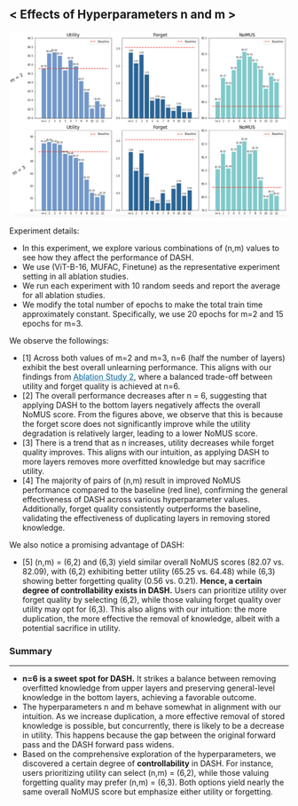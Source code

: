 ## < Effects of Hyperparameters n and m >
![](Figs/Fig_All.png)

Experiment details:
- In this experiment, we explore various combinations of (n,m) values to see how they affect the performance of DASH.
- We use (ViT-B-16, MUFAC, Finetune) as the representative experiment setting in all ablation studies.
- We run each experiment with 10 random seeds and report the average for all ablation studies.
- We modify the total number of epochs to make the total train time approximately constant. Specifically, we use 20 epochs for m=2 and 15 epochs for m=3.

We observe the followings:
- [1] Across both values of m=2 and m=3, n=6 (half the number of layers) exhibit the best overall unlearning performance. This aligns with our findings from <a href="https://dash-kdd.github.io/Ablation-Study-2/" style="color: #006699; text-decoration: underline;text-decoration-style: dotted;">Ablation Study 2</a>, where a balanced trade-off between utility and forget quality is achieved at n=6.
- [2] The overall performance decreases after n = 6, suggesting that applying DASH to the bottom layers negatively affects the overall NoMUS score. From the figures above, we observe that this is because the forget score does not significantly improve while the utility degradation is relatively larger, leading to a lower NoMUS score.
- [3] There is a trend that as n increases, utility decreases while forget quality improves. This aligns with our intuition, as applying DASH to more layers removes more overfitted knowledge but may sacrifice utility.
- [4] The majority of pairs of (n,m) result in improved NoMUS performance compared to the baseline (red line), confirming the general effectiveness of DASH across various hyperparameter values. Additionally, forget quality consistently outperforms the baseline, validating the effectiveness of duplicating layers in removing stored knowledge.

We also notice a promising advantage of DASH:
- [5] (n,m) = (6,2) and (6,3) yield similar overall NoMUS scores (82.07 vs. 82.09), with (6,2) exhibiting better utility (65.25 vs. 64.48) while (6,3) showing better forgetting quality (0.56 vs. 0.21). **Hence, a certain degree of controllability exists in DASH.** Users can prioritize utility over forget quality by selecting (6,2), while those valuing forget quality over utility may opt for (6,3). This also aligns with our intuition: the more duplication, the more effective the removal of knowledge, albeit with a potential sacrifice in utility.

### Summary
***
* **n=6 is a sweet spot for DASH.** It strikes a balance between removing overfitted knowledge from upper layers and preserving general-level knowledge in the bottom layers, achieving a favorable outcome.
* The hyperparameters n and m behave somewhat in alignment with our intuition. As we increase duplication, a more effective removal of stored knowledge is possible, but concurrently, there is likely to be a decrease in utility. This happens because the gap between the original forward pass and the DASH forward pass widens.
* Based on the comprehensive exploration of the hyperparameters, we discovered a certain degree of **controllability** in DASH. For instance, users prioritizing utility can select (n,m) = (6,2), while those valuing forgetting quality may prefer (n,m) = (6,3). Both options yield nearly the same overall NoMUS score but emphasize either utility or forgetting.
